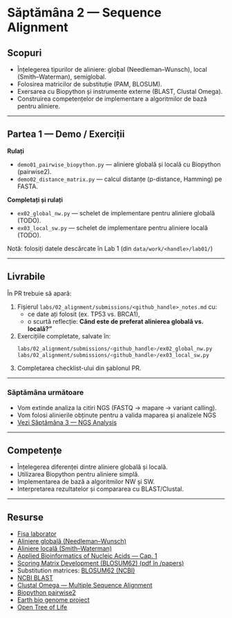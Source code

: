 # Săptămâna 2 — Sequence Alignment

## Scopuri
- Înțelegerea tipurilor de aliniere: global (Needleman–Wunsch), local (Smith–Waterman), semiglobal.  
- Folosirea matricilor de substituție (PAM, BLOSUM).  
- Exersarea cu Biopython și instrumente externe (BLAST, Clustal Omega).  
- Construirea competențelor de implementare a algoritmilor de bază pentru aliniere.

---

## Partea 1 — Demo / Exerciții
**Rulați**  
- `demo01_pairwise_biopython.py` — aliniere globală și locală cu Biopython (pairwise2).  
- `demo02_distance_matrix.py` — calcul distanțe (p-distance, Hamming) pe FASTA.  

**Completați și rulați**  
- `ex02_global_nw.py` — schelet de implementare pentru aliniere globală (TODO).  
- `ex03_local_sw.py` — schelet de implementare pentru aliniere locală (TODO).  

Notă: folosiți datele descărcate în Lab 1 (din `data/work/<handle>/lab01/`)

---

## Livrabile
În PR trebuie să apară:
1. Fișierul `labs/02_alignment/submissions/<github_handle>_notes.md` cu:  
   - ce date ați folosit (ex. TP53 vs. BRCA1),  
   - o scurtă reflecție: **Când este de preferat alinierea globală vs. locală?”**  
2. Exercițiile completate, salvate în:  
   ```bash
   labs/02_alignment/submissions/<github_handle>/ex02_global_nw.py
   labs/02_alignment/submissions/<github_handle>/ex03_local_sw.py
   ```
3. Completarea checklist-ului din șablonul PR.

---

### Săptămâna următoare
- Vom extinde analiza la citiri NGS (FASTQ → mapare → variant calling).
- Vom folosi alinierile obținute pentru a valida maparea și analizele NGS
- [Vezi Săptămâna 3 — NGS Analysis](../03_formats&NGS/README.md)

---

## Competențe
- Înțelegerea diferenței dintre aliniere globală și locală.
- Utilizarea Biopython pentru aliniere simplă.
- Implementarea de bază a algoritmilor NW și SW.
- Interpretarea rezultatelor și compararea cu BLAST/Clustal.

---

## Resurse 
- [Fișa laborator](../../docs/lab_onepagers/02_alignment.md)  
- [Aliniere globală (Needleman–Wunsch)](../../docs/presentations/alignment1.pdf)  
- [Aliniere locală (Smith–Waterman)](../../docs/presentations/alignment2.pdf)  
- [Applied Bioinformatics of Nucleic Acids — Cap. 1](../../docs/papers/Applied_Bioinformatics.pdf)  
- [Scoring Matrix Development (BLOSUM62) (pdf în /papers)](../../docs/papers/Scoring_matrix_development_BLOSUM62.pdf)  
- Substitution matrices: [BLOSUM62 (NCBI)](https://www.ncbi.nlm.nih.gov/IEB/ToolBox/C_DOC/lxr/source/data/BLOSUM62)  
- [NCBI BLAST](https://blast.ncbi.nlm.nih.gov/Blast.cgi)  
- [Clustal Omega — Multiple Sequence Alignment](https://www.ebi.ac.uk/Tools/msa/clustalo/)  
- [Biopython pairwise2](https://biopython.org/docs/1.75/api/Bio.pairwise2.html)  
- [Earth bio genome project](https://www.earthbiogenome.org/)
- [Open Tree of Life](https://tree.opentreeoflife.org/)